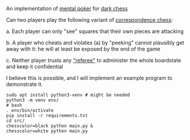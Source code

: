 An implementation of [mental poker](https://people.csail.mit.edu/rivest/pubs/SRA81.pdf) for [dark chess](https://www.chessvariants.com/incinf.dir/darkness.html)

Can two players play the following variant of [correspondence chess](https://en.wikipedia.org/wiki/Correspondence_chess?oldid=5673559):

a. Each player can only "see" squares that their own pieces are attacking

b. A player who cheats and violates (a) by "peeking" cannot plausibly get away with it: he will at least be exposed by the end of the game

c. Neither player trusts any ["referee"](http://www.gamerz.net/pbmserv/darkchess.html) to administer the whole boardstate and keep it confidential

I believe this is possible, and I will implement an example program to demonstrate it.

```shell
sudo apt install python3-venv # might be needed
python3 -m venv env/
# bash
. env/bin/activate
pip install -r requirements.txt
cd src/
chesscolor=black python main.py &
chesscolor=white python main.py
```
